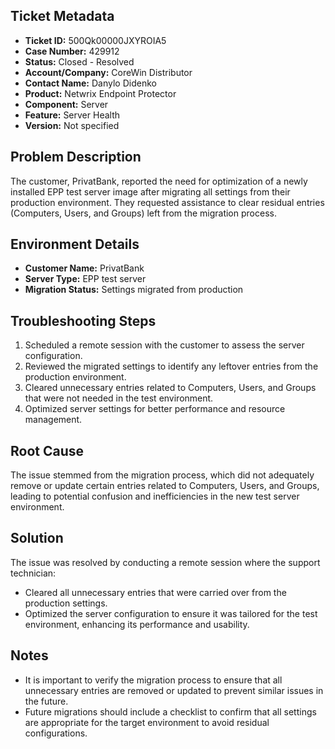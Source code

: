 ## Ticket Metadata
- **Ticket ID:** 500Qk00000JXYROIA5
- **Case Number:** 429912
- **Status:** Closed - Resolved
- **Account/Company:** CoreWin Distributor
- **Contact Name:** Danylo Didenko
- **Product:** Netwrix Endpoint Protector
- **Component:** Server
- **Feature:** Server Health
- **Version:** Not specified

## Problem Description
The customer, PrivatBank, reported the need for optimization of a newly installed EPP test server image after migrating all settings from their production environment. They requested assistance to clear residual entries (Computers, Users, and Groups) left from the migration process.

## Environment Details
- **Customer Name:** PrivatBank
- **Server Type:** EPP test server
- **Migration Status:** Settings migrated from production

## Troubleshooting Steps
1. Scheduled a remote session with the customer to assess the server configuration.
2. Reviewed the migrated settings to identify any leftover entries from the production environment.
3. Cleared unnecessary entries related to Computers, Users, and Groups that were not needed in the test environment.
4. Optimized server settings for better performance and resource management.

## Root Cause
The issue stemmed from the migration process, which did not adequately remove or update certain entries related to Computers, Users, and Groups, leading to potential confusion and inefficiencies in the new test server environment.

## Solution
The issue was resolved by conducting a remote session where the support technician:
- Cleared all unnecessary entries that were carried over from the production settings.
- Optimized the server configuration to ensure it was tailored for the test environment, enhancing its performance and usability.

## Notes
- It is important to verify the migration process to ensure that all unnecessary entries are removed or updated to prevent similar issues in the future.
- Future migrations should include a checklist to confirm that all settings are appropriate for the target environment to avoid residual configurations.